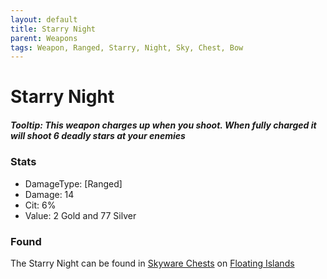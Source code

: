 ```yaml
---
layout: default
title: Starry Night
parent: Weapons
tags: Weapon, Ranged, Starry, Night, Sky, Chest, Bow
---
```


# Starry Night

##### Tooltip: *This weapon charges up when you shoot. When fully charged it will shoot 6 deadly stars at your enemies*

### Stats
- DamageType: [Ranged]
- Damage: 14
- Cit: 6%
- Value: 2 Gold and 77 Silver

### Found
The Starry Night can be found in [Skyware Chests](https://terraria.fandom.com/wiki/Chests) on [Floating Islands](https://terraria.fandom.com/wiki/Floating_Islands)